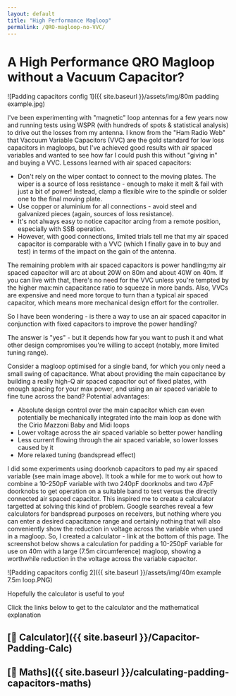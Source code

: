 ```yaml
---
layout: default
title: "High Performance Magloop"
permalink: /QRO-magloop-no-VVC/
---
```


# A High Performance QRO Magloop without a Vacuum Capacitor?

![Padding capacitors config 1]({{ site.baseurl }}/assets/img/80m padding example.jpg) 

I've been experimenting with "magnetic" loop antennas for a few years now and running tests using WSPR (with hundreds of spots & statistical analysis) to drive out the losses from my antenna.
I know from the "Ham Radio Web" that Vaccuum Variable Capacitors (VVC) are the gold standard for low loss capacitors in magloops, but I've achieved good results with air spaced variables and wanted to see how far I could push this without "giving in" and buying a VVC.
Lessons learned with air spaced capacitors:
 - Don't rely on the wiper contact to connect to the moving plates. The wiper is a source of loss resistance - enough to make it melt & fail with just a bit of power! Instead, clamp a flexible wire to the spindle or solder one to the final moving plate.
 - Use copper or aluminium for all connections - avoid steel and galvanized pieces (again, sources of loss resistance).
 - It's not always easy to notice capacitor arcing from a remote position, especially with SSB operation.
 - However, with good connections, limited trials tell me that my air spaced capacitor is comparable with a VVC (which I finally gave in to buy and test) in terms of the impact on the gain of the antenna.

The remaining problem with air spaced capacitors is power handling;my air spaced capacitor will arc at about 20W on 80m and about 40W on 40m. If you can live with that, there's no need for the VVC unless you're tempted by the higher max:min capacitance ratio to squeeze in more bands. Also, VVCs are expensive and need more torque to turn than a typical air spaced capacitor, which means more mechanical design effort for the controller.

So I have been wondering - is there a way to use an air spaced capacitor in conjunction with fixed capacitors to improve the power handling?

The answer is "yes" - but it depends how far you want to push it and what other design compromises you're willing to accept (notably, more limited tuning range).

Consider a magloop optimised for a single band, for which you only need a small swing of capacitance. What about providing the main capacitance by building a really high-Q air spaced capacitor out of fixed plates, with enough spacing for your max power, and using an air spaced variable to fine tune across the band? Potential advantages:

 - Absolute design control over the main capacitor which can even potentially be mechanically integrated into the main loop as done with the Cirio Mazzoni Baby and Midi loops
 - Lower voltage across the air spaced variable so better power handling
 - Less current flowing through the air spaced variable, so lower losses caused by it
 - More relaxed tuning (bandspread effect)

I did some experiments using doorknob capacitors to pad my air spaced variable (see main image above). It took a while for me to work out how to combine a 10-250pF variable with two 240pF doorknobs and two 47pF doorknobs to get operation on a suitable band to test versus the directly connected air spaced capacitor. This inspired me to create a calculator targetted at solving this kind of problem. Google searches reveal a few calculators for bandspread purposes on receivers, but nothing where you can enter a desired capacitance range and certainly nothing that will also conveniently show the reduction in voltage across the variable when used in a magloop. So, I created a calculator - link at the bottom of this page. The screenshot below shows  a calculation for padding a 10-250pF variable for use on 40m with a large (7.5m circumference) magloop, showing a worthwhile reduction in the voltage across the variable capacitor.

![Padding capacitors config 2]({{ site.baseurl }}/assets/img/40m example 7.5m loop.PNG)

Hopefully the calculator is useful to you!

Click the links below to get to the calculator and the mathematical explanation

## [📱 Calculator]({{ site.baseurl }}/Capacitor-Padding-Calc)

## [📱 Maths]({{ site.baseurl }}/calculating-padding-capacitors-maths)


